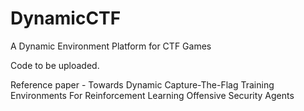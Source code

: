 # DynamicCTF
A Dynamic Environment Platform for CTF Games

Code to be uploaded.

Reference paper - Towards Dynamic Capture-The-Flag Training Environments For Reinforcement Learning Offensive Security Agents
